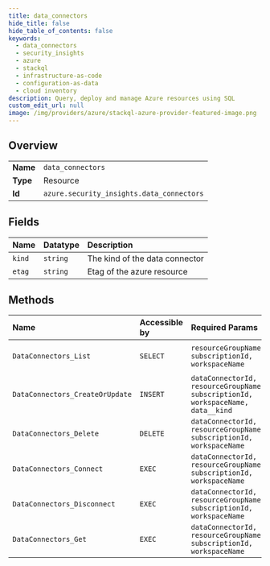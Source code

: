 ```yaml
---
title: data_connectors
hide_title: false
hide_table_of_contents: false
keywords:
  - data_connectors
  - security_insights
  - azure    
  - stackql
  - infrastructure-as-code
  - configuration-as-data
  - cloud inventory
description: Query, deploy and manage Azure resources using SQL
custom_edit_url: null
image: /img/providers/azure/stackql-azure-provider-featured-image.png
---
```

  
    

## Overview
<table><tbody>
<tr><td><b>Name</b></td><td><code>data_connectors</code></td></tr>
<tr><td><b>Type</b></td><td>Resource</td></tr>
<tr><td><b>Id</b></td><td><code>azure.security_insights.data_connectors</code></td></tr>
</tbody></table>

## Fields
| Name | Datatype | Description |
|:-----|:---------|:------------|
| `kind` | `string` | The kind of the data connector |
| `etag` | `string` | Etag of the azure resource |
## Methods
| Name | Accessible by | Required Params | Description |
|:-----|:--------------|:----------------|:------------|
| `DataConnectors_List` | `SELECT` | `resourceGroupName, subscriptionId, workspaceName` | Gets all data connectors. |
| `DataConnectors_CreateOrUpdate` | `INSERT` | `dataConnectorId, resourceGroupName, subscriptionId, workspaceName, data__kind` | Creates or updates the data connector. |
| `DataConnectors_Delete` | `DELETE` | `dataConnectorId, resourceGroupName, subscriptionId, workspaceName` | Delete the data connector. |
| `DataConnectors_Connect` | `EXEC` | `dataConnectorId, resourceGroupName, subscriptionId, workspaceName` | Connects a data connector. |
| `DataConnectors_Disconnect` | `EXEC` | `dataConnectorId, resourceGroupName, subscriptionId, workspaceName` | Disconnect a data connector. |
| `DataConnectors_Get` | `EXEC` | `dataConnectorId, resourceGroupName, subscriptionId, workspaceName` | Gets a data connector. |
